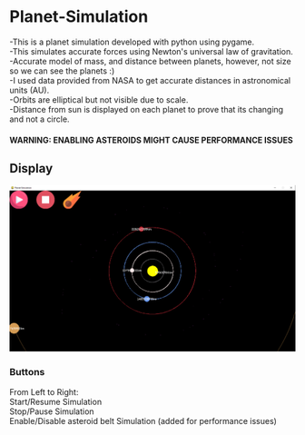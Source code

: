 # Planet-Simulation
-This is a planet simulation developed with python using pygame.  
-This simulates accurate forces using Newton's universal law of gravitation.  
-Accurate model of mass, and distance between planets, however, not size so we can see the planets :)  
-I used data provided from NASA to get accurate distances in astronomical units (AU).   
-Orbits are elliptical but not visible due to scale.  
-Distance from sun is displayed on each planet to prove that its changing and not a circle.  

#### WARNING: ENABLING ASTEROIDS MIGHT CAUSE PERFORMANCE ISSUES
## Display
![s1](https://github.com/FahdSeddik/Planet-Simulation/blob/master/Screenshot.png)  
  
### Buttons  
From Left to Right:  
    Start/Resume Simulation  
    Stop/Pause Simulation  
    Enable/Disable asteroid belt Simulation (added for performance issues)  

